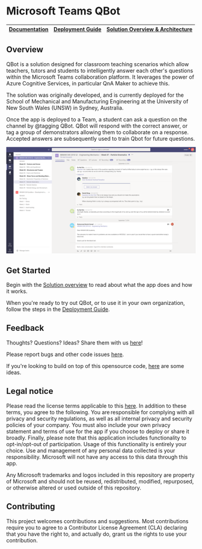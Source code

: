 # Microsoft Teams QBot

| [Documentation](Documentation/wiki-home.md) | [Deployment Guide](Documentation/deployment-guide.md) | [Solution Overview & Architecture](Documentation/solution-overview.md) |
| ---- | ---- | ---- |


## Overview
QBot is a solution designed for classroom teaching scenarios which allow teachers, tutors and students to intelligently answer each other's questions within the Microsoft Teams collaboration platform. It leverages the power of Azure Cognitive Services, in particular QnA Maker to achieve this.

The solution was originally developed, and is currently deployed for the School of Mechanical and Manufacturing Engineering at the University of New South Wales (UNSW) in Sydney, Australia.

Once the app is deployed to a Team, a student can ask a question on the channel by @tagging QBot. QBot will respond with the correct answer, or tag a group of demonstrators allowing them to collaborate on a response. Accepted answers are subsequently used to train Qbot for future questions.

![](Documentation/images/demo.png)
## Get Started
Begin with the [Solution overview](Documentation/solution-overview.md) to read about what the app does and how it works.

When you're ready to try out QBot, or to use it in your own organization, follow the steps in the [Deployment Guide](Documentation/deployment-guide.md).

## Feedback
Thoughts? Questions? Ideas? Share them with us [here](https://github.com/unsw-edu-au/QBot/issues/new)!

Please report bugs and other code issues [here](https://github.com/unsw-edu-au/QBot/issues/new).

If you're looking to build on top of this opensource code, [here](wiki/Taking-it-further.md) are some ideas.

## Legal notice
Please read the license terms applicable to this [here](https://github.com/unsw-edu-au/QBot/blob/master/LICENSE). In addition to these terms, you agree to the following. You are responsible for complying with all privacy and security regulations, as well as all internal privacy and security policies of your company. You must also include your own privacy statement and terms of use for the app if you choose to deploy or share it broadly. Finally, please note that this application includes functionality to opt-in/opt-out of participation. Usage of this functionality is entirely your choice. Use and management of any personal data collected is your responsibility. Microsoft will not have any access to this data through this app.

Any Microsoft trademarks and logos included in this repository are property of Microsoft and should not be reused, redistributed, modified, repurposed, or otherwise altered or used outside of this repository.

## Contributing
This project welcomes contributions and suggestions. Most contributions require you to agree to a Contributor License Agreement (CLA) declaring that you have the right to, and actually do, grant us the rights to use your contribution. 
